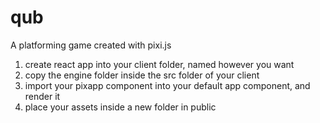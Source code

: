 # qub

A platforming game created with pixi.js

1. create react app into your client folder, named however you want
2. copy the engine folder inside the src folder of your client
3. import your pixapp component into your default app component, and render it
4. place your assets inside a new folder in public